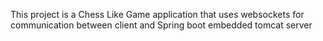This project is a Chess Like Game application that uses websockets for communication between client and Spring boot embedded tomcat server
